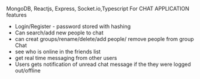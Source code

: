 MongoDB, Reactjs, Express, Socket.io,Typescript For CHAT APPLICATION
features
- Login/Register - password stored with hashing
- Can search/add new people to chat
- can creat groups/rename/delete/add people/ remove people from group Chat
- see who is online in the friends list
- get real time messaging from other users
- Users gets notification of unread chat message if the they were logged out/offline
  

